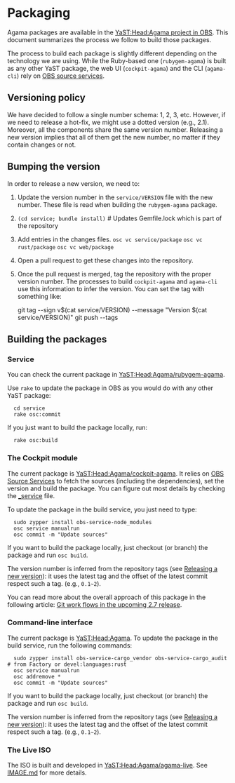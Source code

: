 # Packaging

Agama packages are available in the [YaST:Head:Agama project in
OBS](https://build.opensuse.org/project/show/YaST:Head:Agama). This document summarizes the
process we follow to build those packages.

The process to build each package is slightly different depending on the technology we are using.
While the Ruby-based one (`rubygem-agama`) is built as any other YaST package, the web UI
(`cockpit-agama`) and the CLI (`agama-cli`) rely on [OBS source
services](https://openbuildservice.org/help/manuals/obs-user-guide/cha.obs.source_service.html).

## Versioning policy

We have decided to follow a single number schema: 1, 2, 3, etc. However, if we need to release a
hot-fix, we might use a dotted version (e.g., 2.1). Moreover, all the components share the same
version number. Releasing a new version implies that all of them get the new number, no matter if
they contain changes or not.

## Bumping the version

In order to release a new version, we need to:

1. Update the version number in the `service/VERSION` file with the new number. These file is read
  when building the `rubygem-agama` package.
2. `(cd service; bundle install)` # Updates Gemfile.lock which is part of the repository
3. Add entries in the changes files.
    `osc vc service/package`
    `osc vc rust/package`
    `osc vc web/package`
4. Open a pull request to get these changes into the repository.
5. Once the pull request is merged, tag the repository with the proper version number. The processes
   to build `cockpit-agama` and `agama-cli` use this information to infer the version. You can set
   the tag with something like:

      git tag --sign v$(cat service/VERSION) --message "Version $(cat service/VERSION)"
      git push --tags


## Building the packages

### Service

You can check the current package in
[YaST:Head:Agama/rubygem-agama](https://build.opensuse.org/package/show/YaST:Head:Agama/rubygem-agama).

Use `rake` to update the package in OBS as you would do with any other YaST package:

      cd service
      rake osc:commit

If you just want to build the package locally, run:

      rake osc:build

### The Cockpit module

The current package is
[YaST:Head:Agama/cockpit-agama](https://build.opensuse.org/package/show/YaST:Head:Agama/cockpit-agama).
It relies on [OBS Source
Services](https://openbuildservice.org/help/manuals/obs-user-guide/cha.obs.source_service.html) to
fetch the sources (including the dependencies), set the version and build the package. You can
figure out most details by checking the [_service](web/package/_service) file.

To update the package in the build service, you just need to type:

      sudo zypper install obs-service-node_modules
      osc service manualrun
      osc commit -m "Update sources"

If you want to build the package locally, just checkout (or branch) the package and run `osc build`.

The version number is inferred from the repository tags (see [Releasing a new
version](#releasing-a-new-version)): it uses the latest tag and the offset of the latest commit
respect such a tag. (e.g., `0.1~2`).

You can read more about the overall approach of this package in the following article: [Git work
flows in the upcoming 2.7 release](https://openbuildservice.org/2016/04/08/new_git_in_27/).

### Command-line interface

The current package is
[YaST:Head:Agama](https://build.opensuse.org/package/show/YaST:Head:Agama/agama-cli). To update the
package in the build service, run the following commands:

      sudo zypper install obs-service-cargo_vendor obs-service-cargo_audit   # from Factory or devel:languages:rust
      osc service manualrun
      osc addremove *
      osc commit -m "Update sources"

If you want to build the package locally, just checkout (or branch) the package and run `osc build`.

The version number is inferred from the repository tags (see [Releasing a new
version](#releasing-a-new-version)): it uses the latest tag and the offset of the latest commit
respect such a tag. (e.g., `0.1~2`).

### The Live ISO

The ISO is built and developed in
[YaST:Head:Agama/agama-live](https://build.opensuse.org/package/show/YaST:Head:Agama/agama-live).
See [IMAGE.md](./IMAGE.md) for more details.
